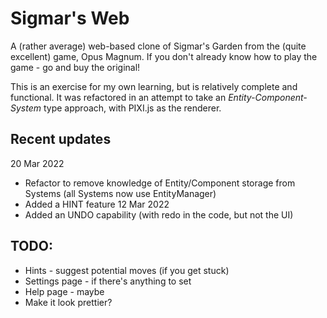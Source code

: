 # Sigmar's Web

A (rather average) web-based clone of Sigmar's Garden from the (quite excellent) game, Opus Magnum.
If you don't already know how to play the game - go and buy the original!

This is an exercise for my own learning, but is relatively complete and functional.
It was refactored in an attempt to take an _Entity-Component-System_ type approach, with PIXI.js as the renderer.

## Recent updates
20 Mar 2022
* Refactor to remove knowledge of Entity/Component storage from Systems (all Systems now use EntityManager)
* Added a HINT feature
12 Mar 2022
* Added an UNDO capability (with redo in the code, but not the UI)

## TODO:
* Hints - suggest potential moves (if you get stuck) 
* Settings page - if there's anything to set
* Help page - maybe
* Make it look prettier?

